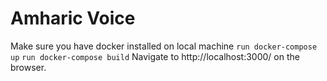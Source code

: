# Amharic Voice

Make sure you have docker installed on local machine
`run docker-compose up`
`run docker-compose build`
Navigate to http://localhost:3000/ on the browser.